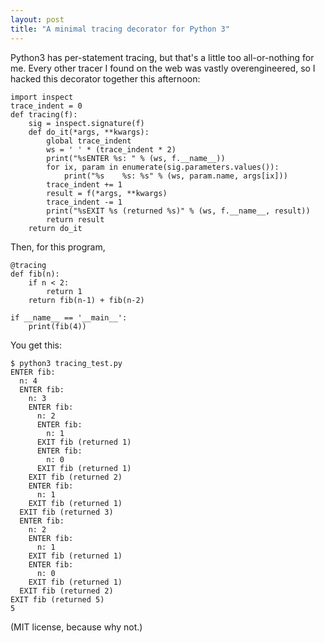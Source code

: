 ```yaml
---
layout: post
title: "A minimal tracing decorator for Python 3"
---
```


Python3 has per-statement tracing, but that's a little too
all-or-nothing for me. Every other tracer I found on the web was
vastly overengineered, so I hacked this decorator together this
afternoon:

    import inspect
    trace_indent = 0
    def tracing(f):
        sig = inspect.signature(f)
        def do_it(*args, **kwargs):
            global trace_indent
            ws = ' ' * (trace_indent * 2)
            print("%sENTER %s: " % (ws, f.__name__))
            for ix, param in enumerate(sig.parameters.values()):
                print("%s    %s: %s" % (ws, param.name, args[ix]))
            trace_indent += 1
            result = f(*args, **kwargs)
            trace_indent -= 1
            print("%sEXIT %s (returned %s)" % (ws, f.__name__, result))
            return result
        return do_it

Then, for this program,

    @tracing
    def fib(n):
        if n < 2:
            return 1
        return fib(n-1) + fib(n-2)
    
    if __name__ == '__main__':
        print(fib(4))

You get this:

    $ python3 tracing_test.py
    ENTER fib:
      n: 4
      ENTER fib:
        n: 3
        ENTER fib:
          n: 2
          ENTER fib:
            n: 1
          EXIT fib (returned 1)
          ENTER fib:
            n: 0
          EXIT fib (returned 1)
        EXIT fib (returned 2)
        ENTER fib:
          n: 1
        EXIT fib (returned 1)
      EXIT fib (returned 3)
      ENTER fib:
        n: 2
        ENTER fib:
          n: 1
        EXIT fib (returned 1)
        ENTER fib:
          n: 0
        EXIT fib (returned 1)
      EXIT fib (returned 2)
    EXIT fib (returned 5)
    5

(MIT license, because why not.)
